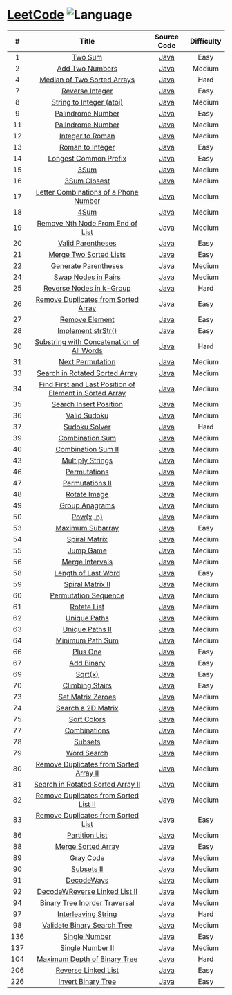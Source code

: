 # [LeetCode](https://leetcode.com/problemset/all/) ![Language](https://img.shields.io/badge/language-java-orange.svg) 

| # | Title | Source Code | Difficulty |
|:---:|:---:|:---:|:---:|
| 1 | [Two Sum](https://leetcode.com/problems/two-sum/description/) | [Java](src/main/java/com/liwx/algorithm/leetcode/easy/TwoSum.java) | Easy |
| 2 | [Add Two Numbers](https://leetcode.com/problems/add-two-numbers/description/) | [Java](src/main/java/com/liwx/algorithm/leetcode/medium/AddTwoNumbers.java) | Medium |
| 4 | [Median of Two Sorted Arrays](https://leetcode.com/problems/median-of-two-sorted-arrays/description/) | [Java](src/main/java/com/liwx/algorithm/leetcode/hard/MedianofTwoSortedArrays.java) | Hard |
| 7 | [Reverse Integer](https://leetcode.com/problems/reverse-integer/description/) | [Java](src/main/java/com/liwx/algorithm/leetcode/easy/ReverseInteger.java) | Easy |
| 8 | [String to Integer (atoi)]( https://leetcode.com/problems/string-to-integer-atoi/description/) | [Java](src/main/java/com/liwx/algorithm/leetcode/medium/StringtoIntegerAtoi.java) | Medium |
| 9 | [Palindrome Number](https://leetcode.com/problems/palindrome-number/description/) | [Java](src/main/java/com/liwx/algorithm/leetcode/easy/PalindromeNumber.java) | Easy |
| 11 | [Palindrome Number](https://leetcode.com/problems/container-with-most-water/) | [Java](src/main/java/com/liwx/algorithm/leetcode/medium/ContainerWithMostWater.java) | Medium |
| 12 | [Integer to Roman](https://leetcode.com/problems/integer-to-roman/) | [Java](src/main/java/com/liwx/algorithm/leetcode/medium/IntegerToRoman.java) | Medium |
| 13 | [Roman to Integer](https://leetcode.com/problems/roman-to-integer/) | [Java](src/main/java/com/liwx/algorithm/leetcode/easy/RomanToInteger.java) | Easy |
| 14 | [Longest Common Prefix](https://leetcode.com/problems/longest-common-prefix/) | [Java](src/main/java/com/liwx/algorithm/leetcode/easy/LongestCommonPrefix.java) | Easy |
| 15 | [3Sum](https://leetcode.com/problems/3sum/) | [Java](src/main/java/com/liwx/algorithm/leetcode/medium/ThreeSum.java) | Medium |
| 16 | [3Sum Closest](https://leetcode.com/problems/3sum-closest/) | [Java](src/main/java/com/liwx/algorithm/leetcode/medium/ThreeSumClosest.java) | Medium |
| 17 | [Letter Combinations of a Phone Number](https://leetcode.com/problems/letter-combinations-of-a-phone-number/) | [Java](src/main/java/com/liwx/algorithm/leetcode/medium/LetterCombinationsOfAPhoneNumber.java) | Medium |
| 18 | [4Sum](https://leetcode.com/problems/4sum/) | [Java](src/main/java/com/liwx/algorithm/leetcode/medium/FourSum.java) | Medium |
| 19 | [Remove Nth Node From End of List](https://leetcode.com/problems/remove-nth-node-from-end-of-list/) | [Java](src/main/java/com/liwx/algorithm/leetcode/medium/RemoveNthNodeFromEndofList.java) | Medium |
| 20 | [Valid Parentheses](https://leetcode.com/problems/valid-parentheses/) | [Java](src/main/java/com/liwx/algorithm/leetcode/easy/ValidParentheses.java) | Easy |
| 21 | [Merge Two Sorted Lists](https://leetcode.com/problems/merge-two-sorted-lists/) | [Java](src/main/java/com/liwx/algorithm/leetcode/easy/MergeTwoSortedLists.java) | Easy |
| 22 | [Generate Parentheses](https://leetcode.com/problems/generate-parentheses/) | [Java](src/main/java/com/liwx/algorithm/leetcode/medium/GenerateParentheses.java) | Medium |
| 24 | [Swap Nodes in Pairs](https://leetcode.com/problems/swap-nodes-in-pairs/) | [Java](src/main/java/com/liwx/algorithm/leetcode/medium/SwapNodesInPairs.java) | Medium |
| 25 | [Reverse Nodes in k-Group](https://leetcode.com/problems/reverse-nodes-in-k-group/) | [Java](src/main/java/com/liwx/algorithm/leetcode/hard/ReverseNodesInKGroup.java) | Hard |
| 26 | [Remove Duplicates from Sorted Array](https://leetcode.com/problems/remove-duplicates-from-sorted-array/) | [Java](src/main/java/com/liwx/algorithm/leetcode/easy/RemoveDuplicatesFromSortedArray.java) | Easy |
| 27 | [Remove Element](https://leetcode.com/problems/remove-element/) | [Java](src/main/java/com/liwx/algorithm/leetcode/easy/RemoveElement.java) | Easy |
| 28 | [Implement strStr()](https://leetcode.com/problems/implement-strstr/) | [Java](src/main/java/com/liwx/algorithm/leetcode/easy/ImplementStrStr.java) | Easy |
| 30 | [Substring with Concatenation of All Words](https://leetcode.com/problems/substring-with-concatenation-of-all-words/) | [Java](src/main/java/com/liwx/algorithm/leetcode/hard/SubstringWithConcatenationOfAllWords.java) | Hard |
| 31 | [Next Permutation](https://leetcode.com/problems/next-permutation/) | [Java](src/main/java/com/liwx/algorithm/leetcode/medium/NextPermutation.java) | Medium |
| 33 | [Search in Rotated Sorted Array](https://leetcode.com/problems/search-in-rotated-sorted-array/) | [Java](src/main/java/com/liwx/algorithm/leetcode/medium/SearchInRotatedSortedArray.java) | Medium |
| 34 | [Find First and Last Position of Element in Sorted Array](https://leetcode.com/problems/find-first-and-last-position-of-element-in-sorted-array/) | [Java](src/main/java/com/liwx/algorithm/leetcode/medium/FindFirstAndLastPositionOfElementInSortedArray.java) | Medium |
| 35 | [Search Insert Position](https://leetcode.com/problems/search-insert-position/) | [Java](src/main/java/com/liwx/algorithm/leetcode/easy/SearchInsertPosition.java) | Medium |
| 36 | [Valid Sudoku](https://leetcode.com/problems/valid-sudoku/) | [Java](src/main/java/com/liwx/algorithm/leetcode/medium/ValidSudoku.java) | Medium |
| 37 | [Sudoku Solver](https://leetcode.com/problems/sudoku-solver/) | [Java](src/main/java/com/liwx/algorithm/leetcode/hard/SudokuSolver.java) | Hard |
| 39 | [Combination Sum](https://leetcode.com/problems/combination-sum/) | [Java](src/main/java/com/liwx/algorithm/leetcode/medium/CombinationSum.java) | Medium |
| 40 | [Combination Sum II](https://leetcode.com/problems/combination-sum-ii/) | [Java](src/main/java/com/liwx/algorithm/leetcode/medium/CombinationSumII.java) | Medium |
| 43 | [Multiply Strings](https://leetcode.com/problems/multiply-strings/submissions/) | [Java](src/main/java/com/liwx/algorithm/leetcode/medium/MultiplyStrings.java) | Medium |
| 46 | [Permutations](https://leetcode.com/problems/permutations/) | [Java](src/main/java/com/liwx/algorithm/leetcode/medium/Permutations.java) | Medium |
| 47 | [Permutations II](https://leetcode.com/problems/permutations-ii/) | [Java](src/main/java/com/liwx/algorithm/leetcode/medium/PermutationsII.java) | Medium |
| 48 | [Rotate Image](https://leetcode.com/problems/rotate-image/) | [Java](src/main/java/com/liwx/algorithm/leetcode/medium/RotateImage.java) | Medium |
| 49 | [Group Anagrams](https://leetcode.com/problems/group-anagrams/) | [Java](src/main/java/com/liwx/algorithm/leetcode/medium/GroupAnagrams.java) | Medium |
| 50 | [Pow(x, n)](https://leetcode.com/problems/powx-n/) | [Java](src/main/java/com/liwx/algorithm/leetcode/medium/Powxn.java) | Medium |
| 53 | [Maximum Subarray](https://leetcode.com/problems/maximum-subarray/) | [Java](src/main/java/com/liwx/algorithm/leetcode/easy/MaximumSubarray.java) | Easy |
| 54 | [Spiral Matrix](https://leetcode.com/problems/spiral-matrix/) | [Java](src/main/java/com/liwx/algorithm/leetcode/medium/SpiralMatrix.java) | Medium |
| 55 | [Jump Game](https://leetcode.com/problems/jump-game/) | [Java](src/main/java/com/liwx/algorithm/leetcode/medium/JumpGame.java) | Medium |
| 56 | [Merge Intervals](https://leetcode.com/problems/merge-intervals/) | [Java](src/main/java/com/liwx/algorithm/leetcode/medium/MergeIntervals.java) | Medium |
| 58 | [Length of Last Word](https://leetcode.com/problems/length-of-last-word/) | [Java](src/main/java/com/liwx/algorithm/leetcode/easy/LengthOfLastWord.java) | Easy |
| 59 | [Spiral Matrix II](https://leetcode.com/problems/spiral-matrix-ii/) | [Java](src/main/java/com/liwx/algorithm/leetcode/medium/SpiralMatrixII.java) | Medium |
| 60 | [Permutation Sequence](https://leetcode.com/problems/permutation-sequence/) | [Java](src/main/java/com/liwx/algorithm/leetcode/medium/PermutationSequence.java) | Medium |
| 61 | [Rotate List](https://leetcode.com/problems/rotate-list/) | [Java](src/main/java/com/liwx/algorithm/leetcode/medium/RotateList.java) | Medium |
| 62 | [Unique Paths](https://leetcode.com/problems/unique-paths/) | [Java](src/main/java/com/liwx/algorithm/leetcode/medium/UniquePaths.java) | Medium |
| 63 | [Unique Paths II](https://leetcode.com/problems/unique-paths-ii/) | [Java](src/main/java/com/liwx/algorithm/leetcode/medium/UniquePathsII.java) | Medium |
| 64 | [Minimum Path Sum](https://leetcode.com/problems/minimum-path-sum/) | [Java](src/main/java/com/liwx/algorithm/leetcode/medium/MinimumPathSum.java) | Medium |
| 66 | [Plus One](https://leetcode.com/problems/plus-one/) | [Java](src/main/java/com/liwx/algorithm/leetcode/easy/PlusOne.java) | Easy |
| 67 | [Add Binary](https://leetcode.com/problems/add-binary/) | [Java](src/main/java/com/liwx/algorithm/leetcode/easy/AddBinary.java) | Easy |
| 69 | [Sqrt(x)](https://leetcode.com/problems/sqrtx/) | [Java](src/main/java/com/liwx/algorithm/leetcode/easy/SqrtX.java) | Easy |
| 70 | [Climbing Stairs](https://leetcode.com/problems/climbing-stairs/) | [Java](src/main/java/com/liwx/algorithm/leetcode/easy/ClimbingStairs.java) | Easy |
| 73 | [Set Matrix Zeroes](https://leetcode.com/problems/set-matrix-zeroes/) | [Java](src/main/java/com/liwx/algorithm/leetcode/medium/SetMatrixZeroes.java) | Medium |
| 74 | [Search a 2D Matrix](https://leetcode.com/problems/search-a-2d-matrix/) | [Java](src/main/java/com/liwx/algorithm/leetcode/medium/SearchA2DMatrix.java) | Medium |
| 75 | [Sort Colors](https://leetcode.com/problems/sort-colors/) | [Java](src/main/java/com/liwx/algorithm/leetcode/medium/SortColors.java) | Medium |
| 77 | [Combinations](https://leetcode.com/problems/combinations/) | [Java](src/main/java/com/liwx/algorithm/leetcode/medium/Combinations.java) | Medium |
| 78 | [Subsets](https://leetcode.com/problems/subsets/) | [Java](src/main/java/com/liwx/algorithm/leetcode/medium/Subsets.java) | Medium |
| 79 | [Word Search](https://leetcode.com/problems/word-search/) | [Java](src/main/java/com/liwx/algorithm/leetcode/medium/WordSearch.java) | Medium |
| 80 | [Remove Duplicates from Sorted Array II](https://leetcode.com/problems/remove-duplicates-from-sorted-array-ii/) | [Java](src/main/java/com/liwx/algorithm/leetcode/medium/RemoveDuplicatesFromSortedArrayII.java) | Medium |
| 81 | [Search in Rotated Sorted Array II](https://leetcode.com/problems/search-in-rotated-sorted-array-ii/submissions/) | [Java](src/main/java/com/liwx/algorithm/leetcode/medium/SearchInRotatedSortedArrayII.java) | Medium |
| 82 | [Remove Duplicates from Sorted List II](https://leetcode.com/problems/remove-duplicates-from-sorted-list-ii/) | [Java](src/main/java/com/liwx/algorithm/leetcode/medium/RemoveDuplicatesFromSortedListII.java) | Medium |
| 83 | [Remove Duplicates from Sorted List](https://leetcode.com/problems/remove-duplicates-from-sorted-list/) | [Java](src/main/java/com/liwx/algorithm/leetcode/easy/RemoveDuplicatesFromSortedList.java) | Easy |
| 86 | [Partition List](https://leetcode.com/problems/partition-list/) | [Java](src/main/java/com/liwx/algorithm/leetcode/medium/PartitionList.java) | Medium |
| 88 | [Merge Sorted Array](https://leetcode.com/problems/merge-sorted-array/) | [Java](src/main/java/com/liwx/algorithm/leetcode/easy/MergeSortedArray.java) | Easy |
| 89 | [Gray Code](https://leetcode.com/problems/gray-code/) | [Java](src/main/java/com/liwx/algorithm/leetcode/medium/GrayCode.java) | Medium |
| 90 | [Subsets II](https://leetcode.com/problems/subsets-ii/) | [Java](src/main/java/com/liwx/algorithm/leetcode/medium/SubsetsII.java) | Medium |
| 91 | [DecodeWays](https://leetcode.com/problems/decode-ways/) | [Java](src/main/java/com/liwx/algorithm/leetcode/medium/DecodeWays.java) | Medium |
| 92 | [DecodeWReverse Linked List II](https://leetcode.com/problems/reverse-linked-list-ii/) | [Java](src/main/java/com/liwx/algorithm/leetcode/medium/ReverseLinkedListII.java) | Medium |
| 94 | [Binary Tree Inorder Traversal](https://leetcode.com/problems/binary-tree-inorder-traversal/) | [Java](src/main/java/com/liwx/algorithm/leetcode/medium/BinaryTreeInorderTraversal.java) | Medium |
| 97 | [Interleaving String](https://leetcode.com/problems/interleaving-string/description/) | [Java](src/main/java/com/liwx/algorithm/leetcode/hard/InterleavingString.java) | Hard |
| 98 | [Validate Binary Search Tree](https://leetcode.com/problems/validate-binary-search-tree/) | [Java](src/main/java/com/liwx/algorithm/leetcode/medium/ValidateBinarySearchTree.java) | Medium |
| 136 | [Single Number](https://leetcode.com/problems/single-number/) | [Java](src/main/java/com/liwx/algorithm/leetcode/easy/SingleNumber.java) | Easy |
| 137 | [Single Number II](https://leetcode.com/problems/single-number-ii/submissions/) | [Java](src/main/java/com/liwx/algorithm/leetcode/medium/SingleNumberII.java) | Medium |
| 104 | [Maximum Depth of Binary Tree](https://leetcode.com/problems/maximum-depth-of-binary-tree/) | [Java](src/main/java/com/liwx/algorithm/leetcode/easy/MaximumDepthOfBinaryTree.java) | Hard |
| 206 | [Reverse Linked List](https://leetcode.com/problems/reverse-linked-list/) | [Java](src/main/java/com/liwx/algorithm/leetcode/easy/ReverseLinkedList.java) | Easy |
| 226 | [Invert Binary Tree](https://leetcode.com/problems/invert-binary-tree/) | [Java](src/main/java/com/liwx/algorithm/leetcode/easy/InvertBinaryTree.java) | Easy |

